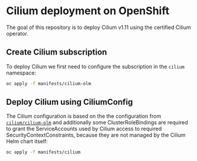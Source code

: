 # Cilium deployment on OpenShift

The goal of this repository is to deploy Cilium v1.11 using the certified
Cilium operator.

## Create Cilium subscription

To deploy Cilium we first need to configure the subscription in the `cilium`
namespace:

```bash
oc apply -f manifests/cilium-olm
```

## Deploy Cilium using CiliumConfig

The Cilium configuration is based on the the configuration from
[`cilium/cilium-olm`](https://github.com/cilium/cilium-olm/blob/b89359b654e689becd116c084a464a2574841a28/ciliumconfig.v1.11.yaml)
and additionally some ClusterRoleBindings are required to grant the
ServiceAccounts used by Cilium access to required SecurityContextConstraints,
because they are not managed by the Cilium Helm chart itself:

```bash
oc apply -f manifests/cilium
```


